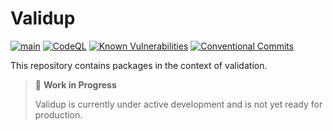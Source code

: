 # Validup

[![main](https://github.com/tada5hi/validup/actions/workflows/main.yml/badge.svg)](https://github.com/tada5hi/validup/actions/workflows/main.yml)
[![CodeQL](https://github.com/tada5hi/validup/actions/workflows/codeql.yml/badge.svg)](https://github.com/tada5hi/validup/actions/workflows/codeql.yml)
[![Known Vulnerabilities](https://snyk.io/test/github/tada5hi/validup/badge.svg)](https://snyk.io/test/github/tada5hi/validup)
[![Conventional Commits](https://img.shields.io/badge/Conventional%20Commits-1.0.0-%23FE5196?logo=conventionalcommits&logoColor=white)](https://conventionalcommits.org)

This repository contains packages in the context of validation.

> 🚧 **Work in Progress**
>
> Validup is currently under active development and is not yet ready for production.
